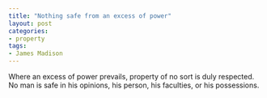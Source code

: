 ```yaml
---
title: "Nothing safe from an excess of power"
layout: post
categories:
- property
tags:
- James Madison
---
```


Where an excess of power prevails, property of no sort is duly respected. No man is safe in his opinions, his person, his faculties, or his possessions.
